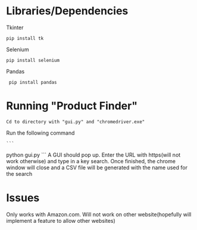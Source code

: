 # Libraries/Dependencies
  Tkinter
  
  ```
  pip install tk
  ```
  Selenium
  
  ```
  pip install selenium
  ```
  Pandas
  
  ```
   pip install pandas
  ```
# Running "Product Finder"
	Cd to directory with "gui.py" and "chromedriver.exe"
  Run the following command
	
	```
  python gui.py
	```
  A GUI should pop up. Enter the URL with https(will not work otherwise) and type in a key search.
  Once finished, the chrome window will close and a CSV file will be generated with the name used for the search
# Issues
  Only works with Amazon.com. Will not work on other website(hopefully will implement a feature to allow other websites)






